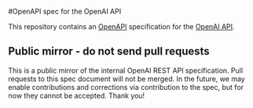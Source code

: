 #OpenAPI spec for the OpenAI API

This repository contains an [OpenAPI](https://www.openapis.org/) specification for the [OpenAI API](https://platform.openai.com/docs/api-reference).

## Public mirror - do not send pull requests

This is a public mirror of the internal OpenAI REST API specification. Pull requests to this spec document will not be merged. In the future, we may enable contributions and corrections via contribution to the spec, but for now they cannot be accepted. Thank you!
